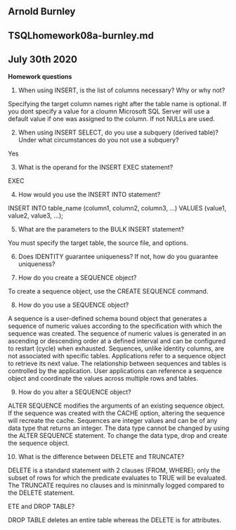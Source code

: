 ## Arnold Burnley
## TSQLhomework08a-burnley.md
## July 30th 2020



**Homework questions**

1. When using INSERT, is the list of columns necessary? Why or why not?

Specifying the target column names right after the table name is optional. If you dont specify a value for a cloumn Microsoft SQL Server will
use a default value if one was assigned to the column. If not NULLs are used.

2. When using INSERT SELECT, do you use a subquery (derived table)? Under what circumstances do
you not use a subquery?


Yes

3. What is the operand for the INSERT EXEC statement?

EXEC

4. How would you use the INSERT INTO statement?

INSERT INTO table_name (column1, column2, column3, ...)
VALUES (value1, value2, value3, ...);

5. What are the parameters to the BULK INSERT statement?

You must specify the target table, the source file, and options.

6. Does IDENTITY guarantee uniqueness? If not, how do you guarantee uniqueness?


7. How do you create a SEQUENCE object?

To create a sequence object, use the CREATE SEQUENCE command.

8. How do you use a SEQUENCE object?

A sequence is a user-defined schema bound object that generates a sequence of numeric values according to the specification with which the sequence was created.
The sequence of numeric values is generated in an ascending or descending order at a defined interval and can be configured to restart (cycle) when exhausted.
Sequences, unlike identity columns, are not associated with specific tables. Applications refer to a sequence object to retrieve its next value.
The relationship between sequences and tables is controlled by the application. User applications can reference a sequence object and coordinate the values across multiple rows and tables.

9. How do you alter a SEQUENCE object?

ALTER SEQUENCE modifies the arguments of an existing sequence object. If the sequence was created with the CACHE option, altering the sequence will recreate the cache.
Sequences are integer values and can be of any data type that returns an integer. The data type cannot be changed by using the ALTER SEQUENCE statement. To change the data type, drop and create the sequence object.

10. What is the difference between DELETE and TRUNCATE?

DELETE is  a standard statement with 2 clauses (FROM, WHERE); only the subset of rows for which the predicate evaluates
to TRUE will be evaluated. The TRUNCATE requires no clauses and is mininmally logged compared to the DELETE statement.


ETE and DROP TABLE?

DROP TABLE deletes an entire table whereas the DELETE is for attributes.
